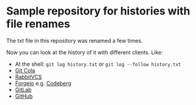 # Sample repository for histories with file renames
The txt file in this repository was renamed a few times.

Now you can look at the history of it with different clients. 
Like:

- At the shell: `git log history.txt` or `git log --follow history.txt`
- [Git Cola](https://github.com/git-cola/git-cola/issues/1327)
- [RabbitVCS](https://github.com/rabbitvcs/rabbitvcs/issues/381)
- [Forgejo](https://codeberg.org/forgejo/forgejo/issues/1279) e.g. [Codeberg](https://codeberg.org/BaumiCoder/renameAndHistory/commits/branch/main/history.txt)
- [GitLab](https://gitlab.com/BaumiCoder/renameandhistory/-/commits/main/history.txt)
- [GitHub](https://github.com/BaumiCoder/renameAndHistory/commits/main/history.txt)
